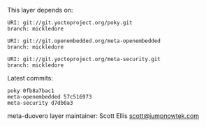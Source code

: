 This layer depends on:

    URI: git://git.yoctoproject.org/poky.git
    branch: mickledore

    URI: git://git.openembedded.org/meta-openembedded
    branch: mickledore

    URI: git://git.yoctoproject.org/meta-security.git
    branch: mickledore

Latest commits:

    poky 0fb8a7bac1
    meta-openembedded 57c516973
    meta-security d7db0a3

meta-duovero layer maintainer: Scott Ellis <scott@jumpnowtek.com>
